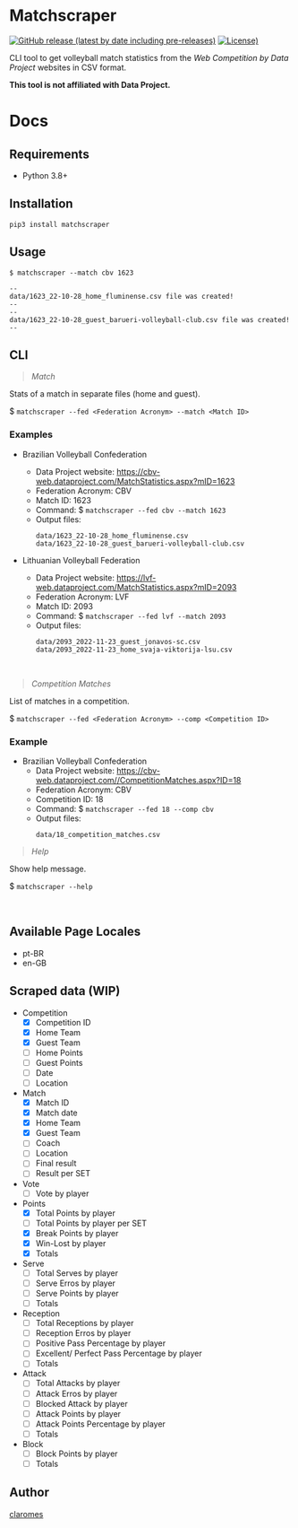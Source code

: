 # Matchscraper

[![GitHub release (latest by date including pre-releases)](https://img.shields.io/github/v/release/claromes/matchscraper?include_prereleases)](https://github.com/claromes/matchscraper/releases) [![License)](https://img.shields.io/github/license/claromes/matchscraper)](https://github.com/claromes/matchscraper/blob/main/LICENSE.md)

CLI tool to get volleyball match statistics from the *Web Competition by Data Project* websites in CSV format.

**This tool is not affiliated with Data Project.**

# Docs

## Requirements

- Python 3.8+

## Installation

```shell
pip3 install matchscraper
```

## Usage
```shell
$ matchscraper --match cbv 1623
```

```
--
data/1623_22-10-28_home_fluminense.csv file was created!
--
--
data/1623_22-10-28_guest_barueri-volleyball-club.csv file was created!
--
```

## CLI
>*Match*

Stats of a match in separate files (home and guest).

$ `matchscraper --fed <Federation Acronym> --match <Match ID>`

### Examples

- Brazilian Volleyball Confederation
    - Data Project website: https://cbv-web.dataproject.com/MatchStatistics.aspx?mID=1623
    - Federation Acronym: CBV
    - Match ID: 1623
    - Command: $ `matchscraper --fed cbv --match 1623`
    - Output files:
        ```
        data/1623_22-10-28_home_fluminense.csv
        data/1623_22-10-28_guest_barueri-volleyball-club.csv
        ```

- Lithuanian Volleyball Federation
    - Data Project website: https://lvf-web.dataproject.com/MatchStatistics.aspx?mID=2093
    - Federation Acronym: LVF
    - Match ID: 2093
    - Command: $ `matchscraper --fed lvf --match 2093`
    - Output files:
        ```
        data/2093_2022-11-23_guest_jonavos-sc.csv
        data/2093_2022-11-23_home_svaja-viktorija-lsu.csv
        ```
<br>

>*Competition Matches*

List of matches in a competition.

$ `matchscraper --fed <Federation Acronym> --comp <Competition ID>`

### Example

- Brazilian Volleyball Confederation
    - Data Project website: https://cbv-web.dataproject.com//CompetitionMatches.aspx?ID=18
    - Federation Acronym: CBV
    - Competition ID: 18
    - Command: $ `matchscraper --fed 18 --comp cbv`
    - Output files:
        ```
        data/18_competition_matches.csv
        ```

>*Help*

Show help message.

$ `matchscraper --help`

<br>

## Available Page Locales

- pt-BR
- en-GB

## Scraped data (WIP)

- Competition
    - [x] Competition ID
    - [x] Home Team
    - [x] Guest Team
    - [ ] Home Points
    - [ ] Guest Points
    - [ ] Date
    - [ ] Location

- Match
    - [x] Match ID
    - [x] Match date
    - [x] Home Team
    - [x] Guest Team
    - [ ] Coach
    - [ ] Location
    - [ ] Final result
    - [ ] Result per SET

- Vote
    - [ ] Vote by player
- Points
    - [x] Total Points by player
    - [ ] Total Points by player per SET
    - [x] Break Points by player
    - [x] Win-Lost by player
    - [x] Totals
- Serve
    - [ ] Total Serves by player
    - [ ] Serve Erros by player
    - [ ] Serve Points by player
    - [ ] Totals
- Reception
    - [ ] Total Receptions by player
    - [ ] Reception Erros by player
    - [ ] Positive Pass Percentage by player
    - [ ] Excellent/ Perfect Pass Percentage by player
    - [ ] Totals
- Attack
    - [ ] Total Attacks by player
    - [ ] Attack Erros by player
    - [ ] Blocked Attack by player
    - [ ] Attack Points by player
    - [ ] Attack Points Percentage by player
    - [ ] Totals
- Block
    - [ ] Block Points by player
    - [ ] Totals

## Author

[claromes](https://claromes.gitlab.io/)